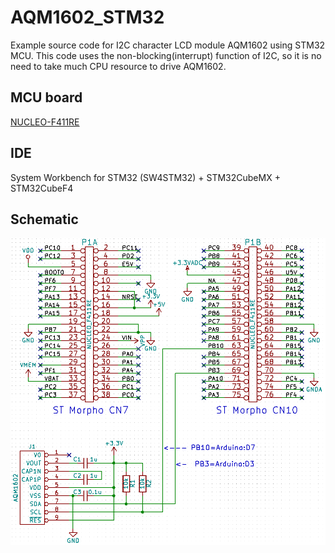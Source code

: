 # AQM1602_STM32
Example source code for I2C character LCD module AQM1602 using STM32 MCU.
This code uses the non-blocking(interrupt) function of I2C, so it is no need to take much CPU resource to drive AQM1602.
[](
<http://y2kblog.seesaa.net/>
)

## MCU board
[NUCLEO-F411RE](http://www.st.com/en/evaluation-tools/nucleo-f411re.html)

## IDE
System Workbench for STM32 (SW4STM32) + STM32CubeMX + STM32CubeF4

## Schematic
<img src="https://github.com/y2kblog/AQM1602_STM32/blob/master/images/Schematic.png" width="600px">

